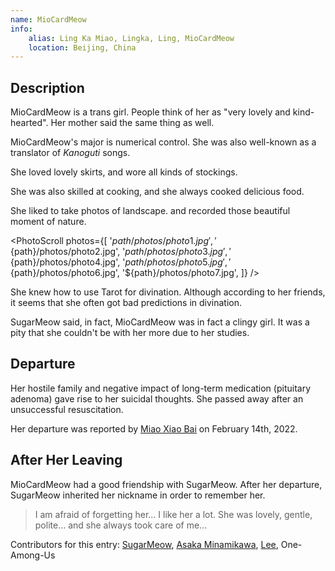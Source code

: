 ```yaml
---
name: MioCardMeow
info:
    alias: Ling Ka Miao, Lingka, Ling, MioCardMeow
    location: Beijing, China
---
```


## Description

MioCardMeow is a trans girl. People think of her as "very lovely and kind-hearted". Her mother said the same thing as well.

MioCardMeow's major is numerical control. She was also well-known as a translator of *Kanoguti* songs.

She loved lovely skirts, and wore all kinds of stockings.

She was also skilled at cooking, and she always cooked delicious food.

She liked to take photos of landscape. and recorded those beautiful moment of nature.

<PhotoScroll photos={[
'${path}/photos/photo1.jpg',
'${path}/photos/photo2.jpg',
'${path}/photos/photo3.jpg',
'${path}/photos/photo4.jpg',
'${path}/photos/photo5.jpg',
'${path}/photos/photo6.jpg',
'${path}/photos/photo7.jpg',
]} />

She knew how to use Tarot for divination. Although according to her friends, it seems that she often got bad predictions in divination.

SugarMeow said, in fact, MioCardMeow was in fact a clingy girl. It was a pity that she couldn't be with her more due to her studies.

## Departure

Her hostile family and negative impact of long-term medication (pituitary adenoma) gave rise to her suicidal thoughts. She passed away after an unsuccessful resuscitation.

Her departure was reported by [Miao Xiao Bai](https://twitter.com/pizyj/status/1492928433172582400?s=21) on February 14th, 2022.

## After Her Leaving

MioCardMeow had a good friendship with SugarMeow. After her departure, SugarMeow inherited her nickname in order to remember her.

> I am afraid of forgetting her... I like her a lot. She was lovely, gentle, polite... and she always took care of me...

Contributors for this entry: [SugarMeow](https://space.bilibili.com/618333512), [Asaka Minamikawa](https://twitter.com/GE90Start), [Lee](https://twitter.com/rbqwansui), One-Among-Us
